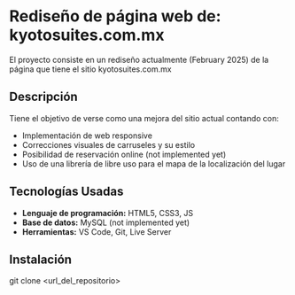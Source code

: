 # Rediseño de página web de: kyotosuites.com.mx

El proyecto consiste en un rediseño actualmente (February 2025) de la página que tiene el sitio kyotosuites.com.mx

## Descripción

Tiene el objetivo de verse como una mejora del sitio actual contando con:
- Implementación de web responsive
- Correcciones visuales de carruseles y su estilo
- Posibilidad de reservación online (not implemented yet)
- Uso de una librería de libre uso para el mapa de la localización del lugar

## Tecnologías Usadas

* **Lenguaje de programación:**  HTML5, CSS3, JS
* **Base de datos:** MySQL (not implemented yet)
* **Herramientas:** VS Code, Git, Live Server

## Instalación

git clone <url_del_repositorio>
